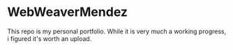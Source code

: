 # WebWeaverMendez

This repo is my personal portfolio. While it is very much a working progress, i figured it's worth an upload.
